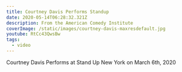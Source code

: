 ```yaml
---
title: Courtney Davis Performs Standup
date: 2020-05-14T06:28:32.321Z
description: From the American Comedy Institute
coverImage: /static/images/courtney-davis-maxresdefault.jpg
youtube: RtCc43QwsBw
tags:
  - video
---
```

 Courtney Davis Performs at Stand Up New York on March 6th, 2020

